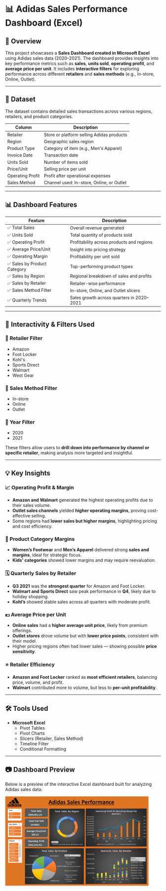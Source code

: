 # 📊 Adidas Sales Performance Dashboard (Excel)

## 🧾 Overview
This project showcases a **Sales Dashboard created in Microsoft Excel** using Adidas sales data (2020–2021). The dashboard provides insights into key performance metrics such as **sales**, **units sold**, **operating profit**, and **average price per unit**. It includes **interactive filters** for exploring performance across different **retailers** and **sales methods** (e.g., In-store, Online, Outlet).

---

## 📁 Dataset
The dataset contains detailed sales transactions across various regions, retailers, and product categories.

| Column            | Description                                      |
|-------------------|--------------------------------------------------|
| Retailer          | Store or platform selling Adidas products        |
| Region            | Geographic sales region                          |
| Product Type      | Category of item (e.g., Men's Apparel)           |
| Invoice Date      | Transaction date                                 |
| Units Sold        | Number of items sold                             |
| Price/Unit        | Selling price per unit                           |
| Operating Profit  | Profit after operational expenses                |
| Sales Method      | Channel used: In-store, Online, or Outlet        |

---

## 📊 Dashboard Features

| Feature                      | Description                                                  |
|------------------------------|--------------------------------------------------------------|
| ✅ Total Sales               | Overall revenue generated                                    |
| ✅ Units Sold               | Total quantity of products sold                             |
| ✅ Operating Profit          | Profitability across products and regions                   |
| ✅ Average Price/Unit       | Insight into pricing strategy                                |
| ✅ Operating Margin          | Profitability per unit sold                                 |
| ✅ Sales by Product Category | Top-performing product types                                |
| ✅ Sales by Region           | Regional breakdown of sales and profits                     |
| ✅ Sales by Retailer         | Retailer-wise performance                                   |
| ✅ Sales Method Filter       | In-store, Online, and Outlet slicers                        |
| ✅ Quarterly Trends          | Sales growth across quarters in 2020–2021                   |

---

## 🧰 Interactivity & Filters Used

### 🔹 **Retailer Filter**
- Amazon  
- Foot Locker  
- Kohl's  
- Sports Direct  
- Walmart  
- West Gear  

### 🔹 **Sales Method Filter**
- In-store  
- Online  
- Outlet

### 🔹 **Year Filter**
- 2020
- 2021

These filters allow users to **drill down into performance by channel or specific retailer**, making analysis more targeted and insightful.

---

## 💡 Key Insights

### 📈 Operating Profit & Margin
- **Amazon and Walmart** generated the highest operating profits due to their sales volume.
- **Outlet sales channels** yielded **higher operating margins**, proving cost-effective selling.
- Some regions had **lower sales but higher margins**, highlighting pricing and cost efficiency.

### 👟 Product Category Margins
- **Women’s Footwear** and **Men’s Apparel** delivered strong **sales and margins**, ideal for strategic focus.
- **Kids' categories** showed lower margins and may require reevaluation.

### 🗓️ Quarterly Sales by Retailer
- **Q3 2021** was the **strongest quarter** for Amazon and Foot Locker.
- **Walmart and Sports Direct** saw peak performance in **Q4**, likely due to holiday shopping.
- **Kohl’s** showed stable sales across all quarters with moderate profit.

### 💵 Average Price per Unit
- **Online sales** had a **higher average unit price**, likely from premium offerings.
- **Outlet stores** drove volume but with **lower price points**, consistent with their model.
- Higher pricing regions often had lower sales — showing possible **price sensitivity**.

### ⭐ Retailer Efficiency
- **Amazon and Foot Locker** ranked as **most efficient retailers**, balancing price, volume, and profit.
- **Walmart** contributed more to volume, but less to **per-unit profitability**.

---

## 🛠 Tools Used

- **Microsoft Excel**
  - Pivot Tables
  - Pivot Charts
  - Slicers (Retailer, Sales Method)
  - Timeline Filter
  - Conditional Formatting

---

## 📷 Dashboard Preview

Below is a preview of the interactive Excel dashboard built for analyzing Adidas sales data:

![Adidas Dashboard](addidas-dasboard.png)
